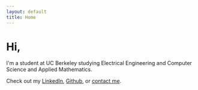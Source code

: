 ```yaml
---
layout: default
title: Home
---
```


# Hi,

I'm a student at UC Berkeley studying Electrical Engineering and Computer Science and Applied Mathematics.

Check out my [LinkedIn](http://linkedin.com/in/sidharthgoel), [Github](http://github.com/sidharthgoel), or [contact me]().
